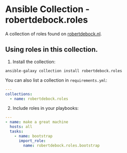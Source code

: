 # Ansible Collection - robertdebock.roles

A collection of roles found on [robertdebock.nl](https://robertdebock.nl/).

## Using roles in this collection.

1. Install the collection:

```shell
ansible-galaxy collection install robertdebock.roles
```

You can also list a collection in `requirements.yml`:

```yaml
---
collections:
  - name: robertdebock.roles
```

2. Include roles in your playbooks:

```yaml
---
- name: make a great machine
  hosts: all
  tasks:
    - name: bootstrap
      import_role:
        name: robertdebock.roles.bootstrap
```
